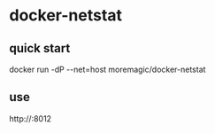 # docker-netstat

## quick start
  docker run -dP --net=host moremagic/docker-netstat

## use
  http://<host>:8012


